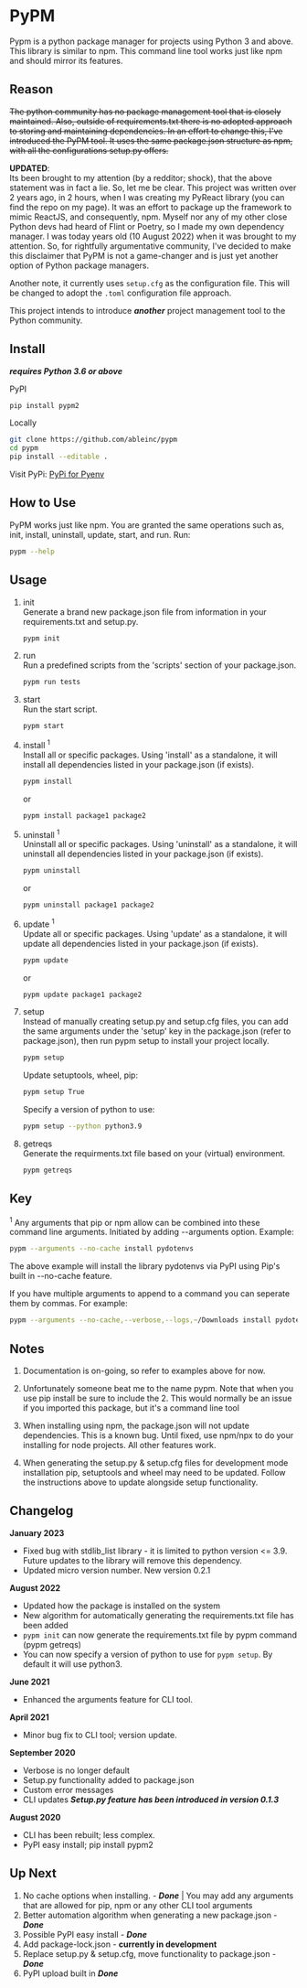 # PyPM

Pypm is a python package manager for projects using Python 3 and above. This library is similar to npm. This command line tool works just like npm and should mirror its features.

## Reason

<s>
The python community has no package management tool that is closely maintained. Also, outside of requirements.txt there is no adopted approach to storing and maintaining dependencies. In an effort to change this, I've introduced the PyPM tool. It uses the same package.json structure as npm, with all the configurations setup.py offers.
</s>

**UPDATED**:
<br />
Its been brought to my attention (by a redditor; shock), that the above statement was in fact a lie. So, let me be clear. This project was written over 2 years ago, in 2 hours, when I was creating my PyReact library (you can find the repo on my page). It was an effort to package up the framework to mimic ReactJS, and consequently, npm. Myself nor any of my other close Python devs had heard of Flint or Poetry, so I made my own dependency manager. I was today years old (10 August 2022) when it was brought to my attention. So, for rightfully argumentative community, I've decided to make this disclaimer that PyPM is not a game-changer and is just yet another option of Python package managers.
<br />

Another note, it currently uses ```setup.cfg``` as the configuration file. This will be changed to adopt the ```.toml``` configuration file approach.

This project intends to introduce ***another*** project management tool to the Python community.

## Install

***requires Python 3.6 or above***

PyPI

```bash
pip install pypm2
```

Locally

```bash
git clone https://github.com/ableinc/pypm
cd pypm
pip install --editable .
```

Visit PyPi:
[PyPi for Pyenv](https://pypi.org/project/pypm2/)

## How to Use

PyPM works just like npm. You are granted the same operations such as, init, install, uninstall, update, start, and run.
Run:

```bash
pypm --help
```

## Usage

1. init<br />
    Generate a brand new package.json file from information in your requirements.txt and setup.py.

    ```bash
    pypm init
    ```

2. run<br />
    Run a predefined scripts from the 'scripts' section of your package.json.

    ```bash
    pypm run tests
    ```

3. start<br />
    Run the start script.

    ```bash
    pypm start
    ```

4. install <sup>1</sup><br />
    Install all or specific packages. Using 'install' as a standalone, it will install all dependencies listed in your package.json (if exists).

    ```bash
    pypm install
    ```

    or

    ```bash
    pypm install package1 package2
    ```

5. uninstall <sup>1</sup><br />
    Uninstall all or specific packages. Using 'uninstall' as a standalone, it will uninstall all dependencies listed in your package.json (if exists).

    ```bash
    pypm uninstall
    ```

    or

    ```bash
    pypm uninstall package1 package2
    ```

6. update <sup>1</sup><br />
    Update all or specific packages. Using 'update' as a standalone, it will update all dependencies listed in your package.json (if exists).

    ```bash
    pypm update
    ```

    or

    ```bash
    pypm update package1 package2
    ```

7. setup<br />
    Instead of manually creating setup.py and setup.cfg files, you can add the same arguments under the 'setup' key in the package.json (refer to package.json), then run pypm setup to install your project locally.

    ```bash
    pypm setup
    ```

    Update setuptools, wheel, pip:

    ```bash
    pypm setup True
    ```

    Specify a version of python to use:

    ```bash
    pypm setup --python python3.9
    ```

8. getreqs<br />
    Generate the requirments.txt file based on your (virtual) environment.

    ```bash
    pypm getreqs
    ```

## Key

<sup>1</sup> Any arguments that pip or npm allow can be combined into these command line arguments. Initiated by adding --arguments option. Example:

```bash
pypm --arguments --no-cache install pydotenvs
```

The above example will install the library pydotenvs via PyPI using Pip's built in --no-cache feature.

If you have multiple arguments to append to a command you can seperate them by commas. For example:

```bash
pypm --arguments --no-cache,--verbose,--logs,~/Downloads install pydotenvs
```

## Notes

1. Documentation is on-going, so refer to examples above for now.

2. Unfortunately someone beat me to the name pypm. Note that when you use pip install be sure to include the 2. This would normally be an issue if you imported this package, but it's a command line tool

3. When installing using npm, the package.json will not update dependencies. This is a known bug. Until fixed, use npm/npx to do your installing for node projects. All other features work.

4. When generating the setup.py & setup.cfg files for development mode installation pip, setuptools and wheel may need to be updated. Follow the instructions above to update alongside setup functionality.

## Changelog

**January 2023**

- Fixed bug with stdlib_list library - it is limited to python version <= 3.9. Future updates to the library will remove this dependency.
- Updated micro version number. New version 0.2.1

**August 2022**

- Updated how the package is installed on the system
- New algorithm for automatically generating the requirements.txt file has been added
- ```pypm init``` can now generate the requirements.txt file by pypm command (pypm getreqs)
- You can now specify a version of python to use for ```pypm setup```. By default it will use python3.

**June 2021**

- Enhanced the arguments feature for CLI tool.

**April 2021**

- Minor bug fix to CLI tool; version update.

**September 2020**

- Verbose is no longer default
- Setup.py functionality added to package.json
- Custom error messages
- CLI updates
***Setup.py feature  has been introduced in version 0.1.3***

**August 2020**

- CLI has been rebuilt; less complex.
- PyPI easy install;  pip install pypm2

## Up Next

1. No cache options when installing. - ***Done*** | You may add any arguments that are allowed for pip, npm or any other CLI tool arguments
2. Better automation algorithm when generating a new package.json - ***Done***
3. Possible PyPI easy install - ***Done***
4. Add package-lock.json - **currently in development**
5. Replace setup.py & setup.cfg, move functionality to package.json - ***Done***
6. PyPI upload built in ***Done***
